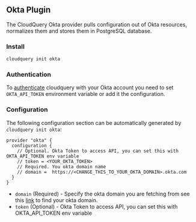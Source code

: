 ## Okta Plugin

The CloudQuery Okta provider pulls configuration out of Okta resources, normalizes them and stores them in PostgreSQL
database.

### Install

```bash
cloudquery init okta
```

### Authentication

To [authenticate](https://developer.okta.com/docs/guides/create-an-api-token/overview/d) cloudquery with your Okta
account you need to set `OKTA_API_TOKEN` environment variable or add it the configuration.

### Configuration

The following configuration section can be automatically generated by `cloudquery init okta`:

```hcl
provider "okta" {
  configuration {
    // Optional. Okta Token to access API, you can set this with OKTA_API_TOKEN env variable
    // token = <YOUR_OKTA_TOKEN>
    // Required. You okta domain name
    // domain =  https://<CHANGE_THIS_TO_YOUR_OKTA_DOMAIN>.okta.com
  }
}
```

- `domain` (Required) - Specify the okta domain you are fetching from see
  this [link](https://developer.okta.com/docs/guides/find-your-domain/findorg/) to find your okta domain.
- `token` (Optional) - Okta Token to access API, you can set this with OKTA_API_TOKEN env variable
